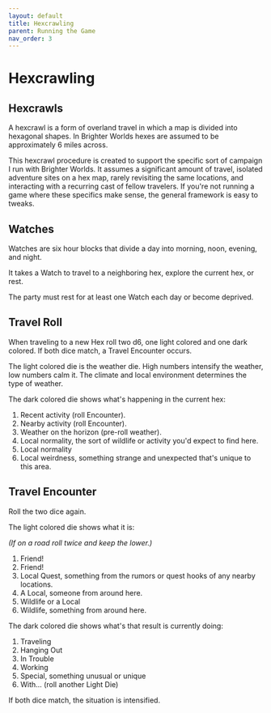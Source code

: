 ```yaml
---
layout: default
title: Hexcrawling
parent: Running the Game
nav_order: 3
---
```


# Hexcrawling

## Hexcrawls

A hexcrawl is a form of overland travel in which a map is divided into hexagonal shapes. In Brighter Worlds hexes are assumed to be approximately 6 miles across.

This hexcrawl procedure is created to support the specific sort of campaign I run with Brighter Worlds. It assumes a significant amount of travel, isolated adventure sites on a hex map, rarely revisiting the same locations, and interacting with a recurring cast of fellow travelers. If you're not running a game where these specifics make sense, the general framework is easy to tweaks.

## Watches

Watches are six hour blocks that divide a day into morning, noon, evening, and night.

It takes a Watch to travel to a neighboring hex, explore the current hex, or rest.

The party must rest for at least one Watch each day or become deprived.

## Travel Roll

When traveling to a new Hex roll two d6, one light colored and one dark colored. If both dice match, a Travel Encounter occurs.

The light colored die is the weather die. High numbers intensify the weather, low numbers calm it. The climate and local environment determines the type of weather.

The dark colored die shows what's happening in the current hex:

1.	Recent activity (roll Encounter).
2.	Nearby activity (roll Encounter).
3.	Weather on the horizon (pre-roll weather).
4.	Local normality, the sort of wildlife or activity you'd expect to find here.
5.	Local normality
6.	Local weirdness, something strange and unexpected that's unique to this area.

## Travel Encounter

Roll the two dice again.

The light colored die shows what it is:

*(If on a road roll twice and keep the lower.)*

1.	Friend!
2.	Friend!
3.	Local Quest, something from the rumors or quest hooks of any nearby locations.
4.	A Local, someone from around here.
5.	Wildlife or a Local
6.	Wildlife, something from around here.

The dark colored die shows what's that result is currently doing:

1.	Traveling
2.	Hanging Out
3.	In Trouble
4.	Working
5.	Special, something unusual or unique
6.	With… (roll another Light Die)

If both dice match, the situation is intensified.
